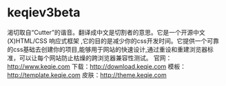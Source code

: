 keqiev3beta
===========

渴切取自“Cutter”的谐音。翻译成中文是切割者的意思。它是一个开源中文(X)HTML/CSS 响应式框架 ,它的目的是减少你的css开发时间。它提供一个可靠的css基础去创建你的项目,能够用于网站的快速设计,通过重设和重建浏览器标准，可以让每个网站防止枯燥的跨浏览器兼容性测试。
官网：http://www.keqie.com
下载：http://download.keqie.com
模板：http://template.keqie.com
皮肤：http://theme.keqie.com
